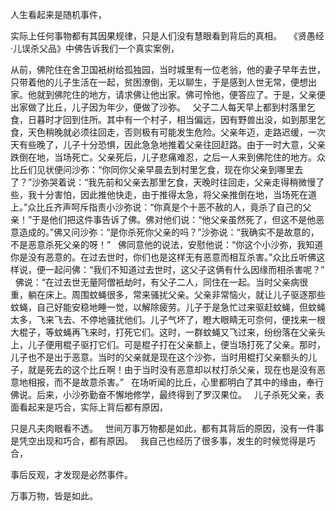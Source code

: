 人生看起来是随机事件，

实际上任何事物都有其因果规律，只是人们没有慧眼看到背后的真相。
&nbsp;
《贤愚经·儿误杀父品》中佛告诉我们一个真实案例，

从前，佛陀住在舍卫国衹树给孤独园，当时城里有一位老翁，他的妻子早年去世，只带着他的儿子生活在一起，贫困潦倒，无以聊生，于是感到人世无常，便想出家。他就到佛陀住的地方，请求佛让他出家。佛可怜他，便答应了。于是，父亲便出家做了比丘，儿子因为年少，便做了沙弥。
&nbsp;
父子二人每天早上都到村落里乞食，日暮时才回到住所。其中有一个村子，相当偏远，因有野兽出没，如到那里乞食，天色稍晚就必须往回走，否则极有可能发生危险。父亲年迈，走路迟缓，一次天有些晚了，儿子十分恐惧，因此急急地推着父亲往回赶路。由于一时大意，父亲跌倒在地，当场死亡。父亲死后，儿子悲痛难忍，之后一人来到佛陀住的地方。众比丘们见状便问沙弥：“你同你父亲早晨去到村里乞食，现在你父亲到哪里去了？”沙弥哭着说：“我先前和父亲去那里乞食，天晚时往回走，父亲走得稍微慢了些，我十分害怕，因此推他快走，由于推得太急，将父亲推倒在地，当场死在道上。”众比丘齐声呵斥指责小沙弥说：“你真是个十恶不赦的人，竟杀了自己的父亲！”于是他们把这件事告诉了佛。佛对他们说：“他父亲虽然死了，但这不是他恶意造成的。”佛又问沙弥：“是你杀死你父亲的吗？”沙弥说：“我确实不是故意的，不是恶意杀死父亲的呀！”
&nbsp;
佛同意他的说法，安慰他说：“你这个小沙弥，我知道你是没有恶意的。在过去世时，你们也是这样无有恶意而相互杀害。”众比丘听佛这样说，便一起问佛：“我们不知道过去世时，这父子这俩有什么因缘而相杀害呢？”
&nbsp;
佛说：“在过去世无量阿僧衹劫时，有父子二人，同住在一起。当时父亲病很重，躺在床上。周围蚊蝇很多，常来骚扰父亲。父亲非常恼火，就让儿子驱逐那些蚊蝇，自己好能安稳地睡一觉，以解除疲劳。儿子于是急忙过来驱赶蚊蝇，但蚊蝇太多，飞来飞去、不停地骚扰他们。儿子气坏了，瞪大眼睛无可奈何，便找来一根大棍子，等蚊蝇再飞来时，打死它们。这时，一群蚊蝇又飞过来，纷纷落在父亲头上，儿子便用棍子驱打它们。可是棍子打在父亲额上，便当场打死了父亲。那时，儿子也不是出于恶意。当时的父亲就是现在这个沙弥，当时用棍打父亲额头的儿子，就是死去的这个比丘啊！由于当时没有恶意却以杖打杀父亲，现在也是没有恶意地相报，而不是故意杀害。”
&nbsp;
在场听闻的比丘，心里都明白了其中的缘由，奉行佛说。后来，小沙弥勤奋不懈地修学，最终得到了罗汉果位。
&nbsp;
儿子杀死父亲，表面看起来是巧合，实际上背后都有原因，

只是凡夫肉眼看不透。
&nbsp;
世间万事万物都是如此，都有其背后的原因，没有一件事是凭空出现和巧合，都有原因。
&nbsp;
我自己也经历了很多事，发生的时候觉得是巧合，

事后反观，才发现是必然事件。

万事万物，皆是如此。